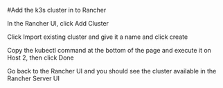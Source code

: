 #Add the k3s cluster in to Rancher

In the Rancher UI, click Add Cluster

Click Import existing cluster and give it a name and click create

Copy the kubectl command at the bottom of the page and execute it on Host 2, then click Done

Go back to the Rancher UI and you should see the cluster available in the Rancher Server UI